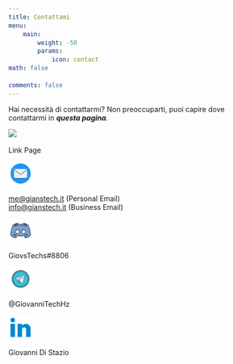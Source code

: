 ```yaml
---
title: Contattami
menu:
    main: 
        weight: -50
        params:
            icon: contact
math: false

comments: false
---
```


Hai necessità di contattarmi? Non preoccuparti, puoi capire dove contattarmi in ***questa pagina***.


<a href="https://gthz.it/lkg"><img src="https://img.icons8.com/color/96/linktree.png" width="48px" heigth="48px"></a>
<p>Link Page</p>

<a href="https://gthz.it/em"><img src="mail.png" width="48px" height="48px"></a>

<p> <a href="mailto:me@gianstech.it">me@gianstech.it</a> (Personal Email) <br> <a href="mailto:info@gianstech.it">info@gianstech.it</a> (Business Email)</p>

<a href="https://gthz.it/ds"><img src="ds.png" width="48px" height="48px"></a>

<p> GiovsTechs#8806 </p>

<a href="https://gthz.it/mtg"><img src="tg.png" width="48px" heigth="48px"></a>

<p> @GiovanniTechHz</p>

<a href="https://gthz.it/ln"><img src="ln.png" width="48px" heigth="48px"></a>

<p>Giovanni Di Stazio</p>
